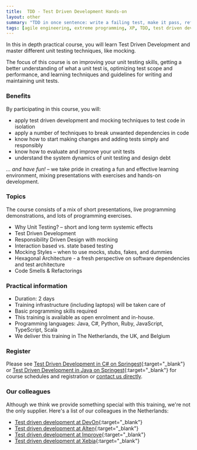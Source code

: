 ```yaml
---
title:  TDD - Test Driven Development Hands-on
layout: other
summary: "TDD in once sentence: write a failing test, make it pass, refactor and repeat - easier said than done. Take a deep dive in growing your test driven development skills."
tags: [agile engineering, extreme programming, XP, TDD, test driven development, refactoring, unit testing, scrum developer, ci/cd, continuous integration, continuous delivery]
---
```

In this in depth practical course, you will learn Test Driven Development and master different unit testing techniques, like mocking.

The focus of this course is on improving your unit testing skills, getting a better understanding of what a unit test is,
optimizing test scope and performance, and learning techniques and guidelines for writing and maintaining unit tests.

### Benefits

By participating in this course, you will:

* apply test driven development and mocking techniques to test code in isolation
* apply a number of techniques to break unwanted dependencies in code
* know how to start making changes and adding tests simply and responsibly
* know how to evaluate and improve your unit tests
* understand the system dynamics of unit testing and design debt

*... and have fun!* – we take pride in creating a fun and effective learning environment, mixing presentations with exercises and hands-on development.

### Topics

The course consists of a mix of short presentations, live programming demonstrations, and lots of programming exercises.

* Why Unit Testing? – short and long term systemic effects
* Test Driven Development
* Responsibility Driven Design with mocking
* Interaction based vs. state based testing
* Mocking Styles – when to use mocks, stubs, fakes, and dummies
* Hexagonal Architecture - a fresh perspective on software dependencies and test architecture
* Code Smells & Refactorings

### Practical information

* Duration: 2 days
* Training infrastructure (including laptops) will be taken care of
* Basic programming skills required
* This training is available as open enrolment and in-house.
* Programming languages: Java, C#, Python, Ruby, JavaScript, TypeScript, Scala
* We deliver this training in The Netherlands, the UK, and Belgium

### Register

Please see [Test Driven Development in C# on Springest](https://www.springest.nl/qwan/mastering-unit-testing){:target="_blank"} or [Test Driven Development in Java on Springest](https://www.springest.nl/qwan/hands-on-test-driven-development-in-java){:target="_blank"} for course schedules and registration or [contact us directly](/#contact).

### Our colleagues

Although we think we provide something special with this training, we're not the only supplier. Here's a list of our colleagues in the Netherlands:

* [Test driven development at DevOn](https://www.devon.nl/training/?eventtitle=certified-agile-test-driven-development){:target="_blank"}
* [Test driven development at Alten](https://www.alten.nl/en/training-test-driven-development-tdd/){:target="_blank"}
* [Test driven development at Improve](https://www.improveqs.nl/training/test-driven-development-tdd/){:target="_blank"}
* [Test driven development at Xebia](https://training.xebia.com/quality-test-automation/test-driven-development-tdd){:target="_blank"}
